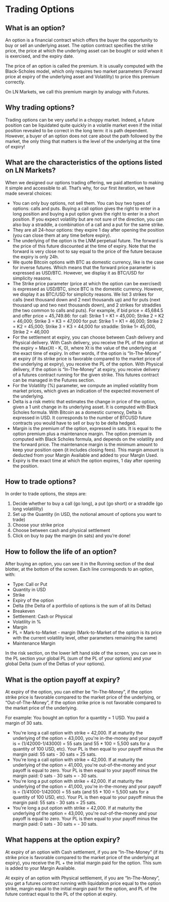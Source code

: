 # Trading Options

## What is an option?

An option is a financial contract which offers the buyer the opportunity to buy or sell an underlying asset. The option contract specifies the strike price, the price at which the underlying asset can be bought or sold when it is exercised, and the expiry date.

The price of an option is called the premium. It is usually computed with the Black-Scholes model, which only requires two market parameters (Forward price at expiry of the underlying asset and Volatility) to price this premium correctly.

On LN Markets, we call this premium margin by analogy with Futures.

## Why trading options?

Trading options can be very useful in a choppy market. Indeed, a future position can be liquidated quite quickly in a volatile market even if the initial position revealed to be correct in the long term: it is path dependent. However, a buyer of an option does not care about the path followed by the market, the only thing that matters is the level of the underlying at the time of expiry!

## What are the characteristics of the options listed on LN Markets?

When we designed our options trading offering, we paid attention to making it simple and accessible to all. That’s why, for our first iteration, we have made several choices:
- You can only buy options, not sell them. You can buy two types of options: calls and puts. Buying a call option gives the right to enter in a long position and buying a put option gives the right to enter in a short position. If you expect volatility but are not sure of the direction, you can also buy a straddle, a combination of a call and a put for the same strike.
- They are all 24-hour options: they expire 1 day after opening the position (you can close them at any time before expiry).
- The underlying of the option is the LNM perpetual future. The forward is the price of this future discounted at the time of expiry. Note that the forward is very close not to say equal to the price of the future because the expiry is only 24h.
- We quote Bitcoin options with BTC as domestic currency, like is the case for inverse futures. Which means that the forward price parameter is expressed as USD/BTC. However, we display it as BTC/USD for simplicity reasons.
- The Strike price parameter (price at which the option can be exercised) is expressed as USD/BTC, since BTC is the domestic currency. However, we display it as BTC/USD for simplicity reasons. We list 3 strikes for calls (next thousand down and 2 next thousands up) and for puts (next thousand up and two next thousands down), and 2 strikes for straddles (the two common to calls and puts).
For example, if bid price = 45,684.5 and offer price = 45,749.86:
    for call: Strike 1 = K1 = 45,000; Strike 2 =  K2 = 46,000; Strike 3 =  K3 = 47,000
    for put: Strike 1 = K1 = 46,000; Strike 2 =  K2 = 45,000; Strike 3 =  K3 = 44,000
    for straddle: Strike 1= 45,000, Strike 2 = 46,000 
- For the settlement at expiry, you can choose between Cash delivery and Physical delivery. 
With Cash delivery, you receive the PL of the option at the expiry = Max(Xt - K, 0), where Xt is the value of the underlying at the exact time of expiry. In other words, if the option is “In-The-Money” at expiry (if its strike price is favorable compared to the market price of the underlying at expiry), you receive the PL of the option.
With Physical delivery, if the option is “In-The-Money” at expiry, you receive delivery of a futures contract running for the given strike. This futures contract can be managed in the Futures section.
- For the Volatility (%) parameter, we compute an implied volatility from market prices, which gives an indication of the expected movement of the underlying.
- Delta is a risk metric that estimates the change in price of the option, given a 1 unit change in its underlying asset. It is computed with Black Scholes formula. With Bitcoin as a domestic currency, Delta is expressed in USD. It corresponds to the number of BTCUSD future contracts you would have to sell or buy to be delta hedged.
- Margin is the premium of the option, expressed in sats. It is equal to the option premium plus a maintenance margin. The option premium is computed with Black Scholes formula, and depends on the volatility and the forward price. The maintenance margin is the minimum amount to keep your position open (it includes closing fees). This margin amount is deducted from your Margin Available and added to your Margin Used.
- Expiry is the exact time at which the option expires, 1 day after opening the position.

## How to trade options?

In order to trade options, the steps are:
1. Decide whether to buy a call (go long), a put (go short) or a straddle (go long volatililty)
2. Set up the Quantity (in USD, the notional amount of options you want to trade)
3. Choose your strike price
4. Choose between cash and physical settlement
5. Click on buy to pay the margin (in sats) and you’re done!

## How to follow the life of an option?

After buying an option, you can see it in the Running section of the deal blotter, at the bottom of the screen. Each line corresponds to an option, with:
- Type: Call or Put
- Quantity in USD
- Strike
- Expiry of the option
- Delta (the Delta of a portfolio of options is the sum of all its Deltas)
- Breakeven
- Settlement: Cash or Physical
- Volatility in %
- Margin
- PL = Mark-to-Market - margin (Mark-to-Market of the option is its price with the current volatility level, other parameters remaining the same)
- Maintenance Margin


In the risk section, on the lower left hand side of the screen, you can see in the PL section your global PL (sum of the PL of your options) and your global Delta (sum of the Deltas of your options).


## What is the option payoff at expiry?

At expiry of the option, you can either be “In-The-Money”, if the option strike price is favorable compared to the market price of the underlying, or “Out-of-The-Money”, if the option strike price is not favorable compared to the market price of the underlying.

For example:
You bought an option for a quantity = 1 USD. You paid a margin of 30 sats.
- You're long a call option with strike = 42,000. If at maturity the underlying of the option = 43,000, you're in-the-money and your payoff is = (1/42000-1/43000) = 55 sats (and 55 * 100  = 5,500 sats for a quantity of 100 USD, etc).
Your PL is then equal to your payoff minus the margin paid: 55 sats - 30 sats = 25 sats.
- You're long a call option with strike = 42,000. If at maturity the underlying of the option = 41,000, you're out-of-the-money and your payoff is equal to zero.
Your PL is then equal to your payoff minus the margin paid: 0 sats - 30 sats = - 30 sats.
- You're long a put option with strike = 42,000. If at maturity the underlying of the option = 41,000, you're in-the-money and your payoff is = (1/41000-1/42000) = 55 sats (and 55 * 100  = 5,500 sats for a quantity of 100 USD, etc).
Your PL is then equal to your payoff minus the margin paid: 55 sats - 30 sats = 25 sats.
- You're long a put option with strike = 42,000. If at maturity the underlying of the option = 43,000, you're out-of-the-money and your payoff is equal to zero.
Your PL is then equal to your payoff minus the margin paid: 0 sats - 30 sats = - 30 sats.

## What happens at the option expiry?

At expiry of an option with Cash settlement, if you are “In-The-Money” (if its strike price is favorable compared to the market price of the underlying at expiry), you receive the PL + the initial margin paid for the option. This sum is added to your Margin Available. 

At expiry of an option with Physical settlement, if you are “In-The-Money”, you get a futures contract running with liquidation price equal to the option strike, margin equal to the initial margin paid for the option, and PL of the future contract equal to the PL of the option at expiry.

